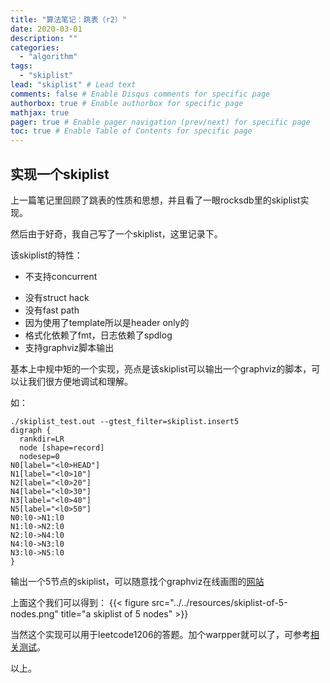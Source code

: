 ```yaml
---
title: "算法笔记：跳表（r2）"
date: 2020-03-01
description: ""
categories:
  - "algorithm"
tags:
  - "skiplist"
lead: "skiplist" # Lead text
comments: false # Enable Disqus comments for specific page
authorbox: true # Enable authorbox for specific page
mathjax: true
pager: true # Enable pager navigation (prev/next) for specific page
toc: true # Enable Table of Contents for specific page
---
```


## 实现一个skiplist

上一篇笔记里回顾了跳表的性质和思想，并且看了一眼rocksdb里的skiplist实现。

然后由于好奇，我自己写了一个skiplist，这里记录下。

该skiplist的特性：
- 不支持concurrent
<!--more-->
- 没有struct hack
- 没有fast path
- 因为使用了template所以是header only的
- 格式化依赖了fmt，日志依赖了spdlog
- 支持graphviz脚本输出

基本上中规中矩的一个实现，亮点是该skiplist可以输出一个graphviz的脚本，可以让我们很方便地调试和理解。

如：
```
./skiplist_test.out --gtest_filter=skiplist.insert5
digraph {  
  rankdir=LR 
  node [shape=record]
  nodesep=0
N0[label="<l0>HEAD"]
N1[label="<l0>10"]
N2[label="<l0>20"]
N4[label="<l0>30"]
N3[label="<l0>40"]
N5[label="<l0>50"]
N0:l0->N1:l0
N1:l0->N2:l0
N2:l0->N4:l0
N4:l0->N3:l0
N3:l0->N5:l0
}
```
输出一个5节点的skiplist，可以随意找个graphviz在线画图的[网站](https://dreampuf.github.io/GraphvizOnline/)

上面这个我们可以得到：
{{< figure src="../../resources/skiplist-of-5-nodes.png" title="a skiplist of 5 nodes" >}}

当然这个实现可以用于leetcode1206的答题。加个warpper就可以了，可参考[相关测试](https://github.com/Hazy2019/cppcraft/blob/master/src/educational/skiplist_test.cc)。

以上。